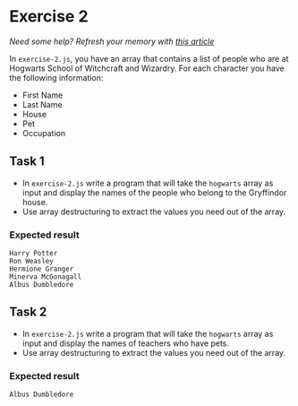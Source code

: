 # Exercise 2

_Need some help? Refresh your memory with [this article](https://www.freecodecamp.org/news/array-destructuring-in-es6-30e398f21d10/)_

In `exercise-2.js`, you have an array that contains a list of people who are at Hogwarts School of Witchcraft and Wizardry.
For each character you have the following information:

- First Name
- Last Name
- House
- Pet
- Occupation

## Task 1

- In `exercise-2.js` write a program that will take the `hogwarts` array as input and display the names of the people who belong to the Gryffindor house.
- Use array destructuring to extract the values you need out of the array.

### Expected result

```
Harry Potter
Ron Weasley
Hermione Granger
Minerva McGonagall
Albus Dumbledore
```

## Task 2

- In `exercise-2.js` write a program that will take the `hogwarts` array as input and display the names of teachers who have pets.
- Use array destructuring to extract the values you need out of the array.

### Expected result

```
Albus Dumbledore
```
